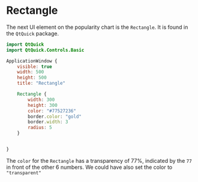 # Rectangle

The next UI element on the popularity chart is the `Rectangle`. It is found in the `QtQuick` package.

```qml
import QtQuick
import QtQuick.Controls.Basic

ApplicationWindow {
    visible: true
    width: 500
    height: 500
    title: "Rectangle"

    Rectangle {
        width: 300
        height: 300
        color: "#77527236"
        border.color: "gold"
        border.width: 3
        radius: 5
    }


}
```

The `color` for the `Rectangle` has a transparency of 77%, indicated by the `77` in front of the other 6 numbers. We could have also set the color to `"transparent"`
